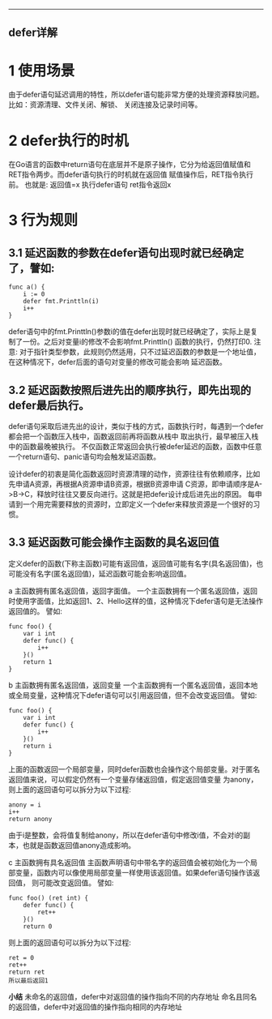 
---
defer详解
---

# 1 使用场景
由于defer语句延迟调用的特性，所以defer语句能非常方便的处理资源释放问题。比如：资源清理、文件关闭、解锁、
关闭连接及记录时间等。

# 2 defer执行的时机
在Go语言的函数中return语句在底层并不是原子操作，它分为给返回值赋值和RET指令两步。而defer语句执行的时机就在返回值
赋值操作后，RET指令执行前。
也就是:
返回值=x
执行defer语句
ret指令返回x

# 3 行为规则

## 3.1 延迟函数的参数在defer语句出现时就已经确定了，譬如:
```golang
func a() {
	i := 0
	defer fmt.Printtln(i)
	i++
}
```

defer语句中的fmt.Printtln()参数i的值在defer出现时就已经确定了，实际上是复制了一份。之后对变量i的修改不会影响fmt.Printtln()
函数的执行，仍然打印0.
注意: 对于指针类型参数，此规则仍然适用，只不过延迟函数的参数是一个地址值，在这种情况下，defer后面的语句对变量的修改可能会影响
延迟函数。

## 3.2 延迟函数按照后进先出的顺序执行，即先出现的defer最后执行。
defer语句采取后进先出的设计，类似于栈的方式，函数执行时，每遇到一个defer都会把一个函数压入栈中，函数返回前再将函数从栈中
取出执行，最早被压入栈中的函数最晚被执行。
不仅函数正常返回会执行被defer延迟的函数，函数中任意一个return语句、panic语句均会触发延迟函数。

设计defer的初衷是简化函数返回时资源清理的动作，资源往往有依赖顺序，比如先申请A资源，再根据A资源申请B资源，根据B资源申请
C资源，即申请顺序是A->B->C，释放时往往又要反向进行。这就是把defer设计成后进先出的原因。
每申请到一个用完需要释放的资源时，立即定义一个defer来释放资源是一个很好的习惯。

## 3.3 延迟函数可能会操作主函数的具名返回值
定义defer的函数(下称主函数)可能有返回值，返回值可能有名字(具名返回值)，也可能没有名字(匿名返回值)，延迟函数可能会影响返回值。

a 主函数拥有匿名返回值，返回字面值。
一个主函数拥有一个匿名返回值，返回时使用字面值，比如返回1、2、Hello这样的值，这种情况下defer语句是无法操作返回值的。
譬如:

```golang
func foo() {
	var i int
	defer func() {
		i++
    }()  
	return 1
}
```

b 主函数拥有匿名返回值，返回变量
一个主函数拥有一个匿名返回值，返回本地或全局变量，这种情况下defer语句可以引用返回值，但不会改变返回值。
譬如:

```golang
func foo() {
	var i int
	defer func() {
		i++
    }()  
	return i
}
```
上面的函数返回一个局部变量，同时defer函数也会操作这个局部变量。对于匿名返回值来说，可以假定仍然有一个变量存储返回值，假定返回值变量
为anony，则上面的返回语句可以拆分为以下过程:
```shell
anony = i
i++
return anony
```
由于i是整数，会将值复制给anony，所以在defer语句中修改i值，不会对i的副本，也就是函数返回值anony造成影响。

c 主函数拥有具名返回值 
主函数声明语句中带名字的返回值会被初始化为一个局部变量，函数内可以像使用局部变量一样使用该返回值。如果defer语句操作该返回值，
则可能改变返回值。
譬如:
```golang
func foo() (ret int) {
	defer func() {
		ret++
    }()  
	return 0
```

则上面的返回语句可以拆分为以下过程:
```shell
ret = 0
ret++
return ret
所以最后返回1
```

**小结**
未命名的返回值，defer中对返回值的操作指向不同的内存地址
命名且同名的返回值，defer中对返回值的操作指向相同的内存地址
